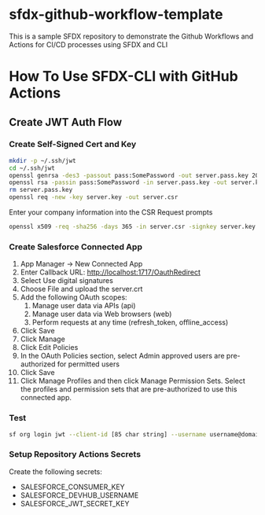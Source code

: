 # sfdx-github-workflow-template
This is a sample SFDX repository to demonstrate the Github Workflows and Actions for CI/CD processes using SFDX and CLI

# How To Use SFDX-CLI with GitHub Actions

## Create JWT Auth Flow

### Create Self-Signed Cert and Key

```bash
mkdir -p ~/.ssh/jwt
cd ~/.ssh/jwt
openssl genrsa -des3 -passout pass:SomePassword -out server.pass.key 2048
openssl rsa -passin pass:SomePassword -in server.pass.key -out server.key
rm server.pass.key
openssl req -new -key server.key -out server.csr
```

Enter your company information into the CSR Request prompts

```bash
openssl x509 -req -sha256 -days 365 -in server.csr -signkey server.key -out server.crt
```
### Create Salesforce Connected App

1. App Manager -> New Connected App
1. Enter Callback URL: <http://localhost:1717/OauthRedirect>
1. Select Use digital signatures
1. Choose File and upload the server.crt
1. Add the following OAuth scopes:
    1. Manage user data via APIs (api)
    1. Manage user data via Web browsers (web)
    1. Perform requests at any time (refresh_token, offline_access)
1. Click Save
1. Click Manage
1. Click Edit Policies
1. In the OAuth Policies section, select Admin approved users are pre-authorized for permitted users
1. Click Save
1. Click Manage Profiles and then click Manage Permission Sets. Select the profiles and permission sets that are pre-authorized to use this connected app.

### Test

```bash
sf org login jwt --client-id [85 char string] --username username@domain.com --jwt-key-file /home/username/.ssh/jwt/server.key --set-default-dev-hub --alias devjwt
```

### Setup Repository Actions Secrets

Create the following secrets:

* SALESFORCE_CONSUMER_KEY
* SALESFORCE_DEVHUB_USERNAME
* SALESFORCE_JWT_SECRET_KEY
